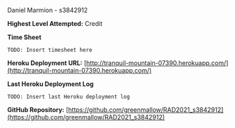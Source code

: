 Daniel Marmion - s3842912

**Highest Level Attempted:** Credit

**Time Sheet**

```
TODO: Insert timesheet here
```

**Heroku Deployment URL:** [http://tranquil-mountain-07390.herokuapp.com/](http://tranquil-mountain-07390.herokuapp.com/)

**Last Heroku Deployment Log**

```
TODO: Insert last Heroku deployment log
```

**GitHub Repository:** [https://github.com/greenmallow/RAD2021_s3842912](https://github.com/greenmallow/RAD2021_s3842912)